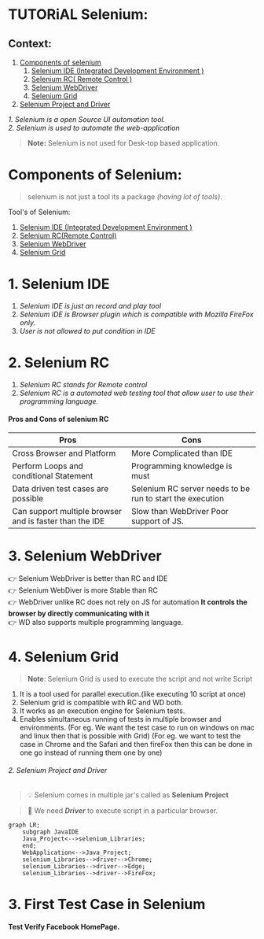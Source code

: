 
# **TUTORiAL** Selenium:

## Context:
   1. [Components of selenium](#components-of-selenium)
        1. [Selenium IDE (Integrated Development Environment )](#1-selenium-ide)
        2. [Selenium RC( Remote Control )](#2-selenium-rc)
        3. [Selenium WebDriver](#3-selenium-webdriver)
        4. [Selenium Grid](#4-selenium-grid)
   2. [Selenium Project and Driver](#2-selenium-project-and-driver)


*1. **Selenium is a open Source UI automation tool.*  
2. Selenium is used to automate the web-application**


    
  > **Note:** Selenium is not used for Desk-top based application.


# Components of Selenium: 
   > selenium is not just a tool its a package _(having lot of tools)_.
   
   Tool's of Selenium:
   1. [Selenium IDE (Integrated Development Environment )](#1-selenium-ide)
   2. [Selenium RC(Remote Control)](#2-selenium-rc)
   3. [Selenium WebDriver](#3-selenium-webdriver)
   4. [Selenium Grid](#4-selenium-grid)
   
   # 1. Selenium IDE
   1. *Selenium IDE is just an record and play tool*
   1. *Selenium IDE is Browser plugin which is compatible with Mozilla FireFox only.*
   2. *User is not allowed to put condition in IDE*
   
   # 2. Selenium RC
   1. *Selenium RC stands for Remote control*
   2. *Selenium RC is a automated web testing tool that allow user to use their programming language.*
   
   #### Pros and Cons of selenium RC
   
                
| Pros                                                    | Cons                                                      |
|---------------------------------------------------------|---------------------|
| Cross Browser and Platform                              | More Complicated than IDE                                 |
| Perform Loops and conditional Statement                 | Programming knowledge is must                             |
| Data driven test cases are possible                     | Selenium RC server needs to be run to start the execution |
| Can support multiple browser and is faster than the IDE | Slow than WebDriver Poor support of JS.                   |


# 3. Selenium WebDriver
:point_right: Selenium WebDriver is better than RC and IDE  
:point_right: Selenium WebDiver is more Stable than RC  
:point_right: WebDriver unlike RC does not rely on JS for automation **It controls the browser by directly communicating with it**  
:point_right: WD also supports multiple programming language.

# 4. Selenium Grid
   > **Note**: Selenium Grid is used to execute the script and not write Script
   
   1. It is a tool used for parallel execution.(like executing 10 script at once)
   2. Selenium grid is compatible with RC and WD both.
   3. It works as an execution engine for Selenium tests.
   4. Enables simultaneous running of tests in multiple browser and environments.
        (For eg. We want the test case to run on windows on mac and linux then that is possible with Grid)
        (For eg. we want to test the case in Chrome and the Safari and then fireFox then this can be done in one go instead of running them one by one)
        
   

###### 2. Selenium Project and Driver
   > :bulb: Selenium comes in multiple jar's called as **Selenium Project**
   
   > :brain: We need ***Driver*** to execute script in a particular browser.


```mermaid
graph LR;
    subgraph JavaIDE
    Java_Project<-->selenium_Libraries;
    end;
    WebApplication<-->Java_Project;
    selenium_Libraries-->driver-->Chrome;
    selenium_Libraries-->driver-->Edge;
    selenium_Libraries-->driver-->FireFox;
```

# 3. First Test Case in Selenium
#### Test Verify Facebook HomePage. 

